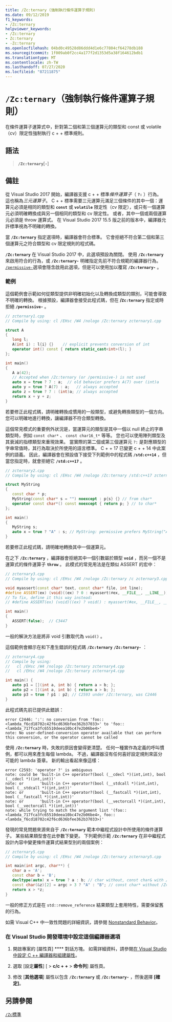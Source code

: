 ```yaml
---
title: /Zc:ternary (強制執行條件運算子規則)
ms.date: 09/12/2019
f1_keywords:
- /Zc:ternary
helpviewer_keywords:
- /Zc:ternary
- Zc:ternary
- -Zc:ternary
ms.openlocfilehash: 04bd0c49528d86ddd4d1e6c77804cf64278db188
ms.sourcegitcommit: 1f009ab0f2cc4a177f2d1353d5a38f164612bdb1
ms.translationtype: MT
ms.contentlocale: zh-TW
ms.lasthandoff: 07/27/2020
ms.locfileid: "87211875"
---
```

# <a name="zcternary-enforce-conditional-operator-rules"></a>`/Zc:ternary`（強制執行條件運算子規則）

在條件運算子運算式中，針對第二個和第三個運算元的類型和 const 或 volatile （cv）限定性強制執行 c + + 標準規則。

## <a name="syntax"></a>語法

> **`/Zc:ternary`**[**`-`**]

## <a name="remarks"></a>備註

從 Visual Studio 2017 開始，編譯器支援 c + + 標準*條件運算子*（ **`?:`** ）行為。 這也稱為*三元運算子*。 C + + 標準需要三元運算元滿足三個條件的其中一個：運算元必須是相同的類型和 **`const`** 或 **`volatile`** 限定性（cv 限定），或只有一個運算元必須明確轉換成與另一個相同的類型和 cv 限定性。 或者，其中一個或兩個運算元必須是 throw 運算式。 在 Visual Studio 2017 15.5 版之前的版本中，編譯器允許標準視為不明確的轉換。

當 **`/Zc:ternary`** 指定選項時，編譯器會符合標準。 它會拒絕不符合第二個和第三個運算元之符合類型和 cv 限定規則的程式碼。

**`/Zc:ternary`** 在 Visual Studio 2017 中，此選項預設為關閉。 使用 **`/Zc:ternary`** 來啟用符合的行為，或 **`/Zc:ternary-`** 明確指定先前不符合規範的編譯器行為。 [`/permissive-`](permissive-standards-conformance.md)選項會隱含啟用此選項，但是可以使用加以覆寫 **`/Zc:ternary-`** 。

### <a name="examples"></a>範例

這個範例會示範如何從類型提供非明確初始化以及轉換成類型的類別，可能會導致不明確的轉換。 根據預設，編譯器會接受此程式碼，但在 **/`Zc:ternary`** 指定或時拒絕 **`/permissive-`** 。

```cpp
// zcternary1.cpp
// Compile by using: cl /EHsc /W4 /nologo /Zc:ternary zcternary1.cpp

struct A
{
   long l;
   A(int i) : l{i} {}    // explicit prevents conversion of int
   operator int() const { return static_cast<int>(l); }
};

int main()
{
   A a(42);
   // Accepted when /Zc:ternary (or /permissive-) is not used
   auto x = true ? 7 : a;  // old behavior prefers A(7) over (int)a
   auto y = true ? A(7) : a;   // always accepted
   auto z = true ? 7 : (int)a; // always accepted
   return x + y + z;
}
```

若要修正此程式碼，請明確轉換成慣用的一般類型，或避免轉換類型的一個方向。 您可以明確地進行轉換，讓編譯器不符合類型轉換。

這個常見模式的重要例外狀況是，當運算元的類型是其中一個以 null 終止的字串類型時，例如 `const char*` 、 `const char16_t*` 等等。 您也可以使用陣列類型及其衰減的指標類型來重現效果。 當實際的第二個或第三個運算元 `?:` 是對應類型的字串常值時，其行為取決於所使用的語言標準。 C + + 17 已變更 c + + 14 中此案例的語義。 因此，編譯器會在預設值下接受下列範例中的程式碼 **`/std:c++14`** ，但當您指定時，就會拒絕它 **`/std:c++17`** 。

```cpp
// zcternary2.cpp
// Compile by using: cl /EHsc /W4 /nologo /Zc:ternary /std:c++17 zcternary2.cpp

struct MyString
{
   const char * p;
   MyString(const char* s = "") noexcept : p{s} {} // from char*
   operator const char*() const noexcept { return p; } // to char*
};

int main()
{
   MyString s;
   auto x = true ? "A" : s; // MyString: permissive prefers MyString("A") over (const char*)s
}
```

若要修正此程式碼，請明確地轉換其中一個運算元。

在之下 **`/Zc:ternary`** ，編譯器會拒絕其中一個引數屬於類型 **`void`** ，而另一個不是運算式的條件運算子 **`throw`** 。 此模式的常見用法是在類似 ASSERT 的宏中：

```cpp
// zcternary3.cpp
// Compile by using: cl /EHsc /W4 /nologo /Zc:ternary /c zcternary3.cpp

void myassert(const char* text, const char* file, int line);
#define ASSERT(ex) (void)((ex) ? 0 : myassert(#ex, __FILE__, __LINE__))
// To fix, define it this way instead:
// #define ASSERT(ex) (void)((ex) ? void() : myassert(#ex, __FILE__, __LINE__))

int main()
{
   ASSERT(false);  // C3447
}
```

一般的解決方法是將非 void 引數取代為 `void()` 。

這個範例會顯示在和下產生錯誤的程式碼 **`/Zc:ternary`** **`/Zc:ternary-`** ：

```cpp
// zcternary4.cpp
// Compile by using:
//   cl /EHsc /W4 /nologo /Zc:ternary zcternary4.cpp
//   cl /EHsc /W4 /nologo /Zc:ternary zcternary4.cpp

int main() {
   auto p1 = [](int a, int b) { return a > b; };
   auto p2 = [](int a, int b) { return a > b; };
   auto p3 = true ? p1 : p2; // C2593 under /Zc:ternary, was C2446
}
```

此程式碼先前已提供此錯誤：

```Output
error C2446: ':': no conversion from 'foo::<lambda_f6cd18702c42f6cd636bfee362b37033>' to 'foo::<lambda_717fca3fc65510deea10bc47e2b06be4>'
note: No user-defined-conversion operator available that can perform this conversion, or the operator cannot be called
```

使用 **`/Zc:ternary`** 時，失敗的原因會變得更清楚。 任何一種實作為定義的呼叫慣例，都可以用來產生每個 lambda。 不過，編譯器沒有任何喜好設定規則來區分可能的 lambda 簽章。 新的輸出看起來像這樣：

```Output
error C2593: 'operator ?' is ambiguous
note: could be 'built-in C++ operator?(bool (__cdecl *)(int,int), bool (__cdecl *)(int,int))'
note: or       'built-in C++ operator?(bool (__stdcall *)(int,int), bool (__stdcall *)(int,int))'
note: or       'built-in C++ operator?(bool (__fastcall *)(int,int), bool (__fastcall *)(int,int))'
note: or       'built-in C++ operator?(bool (__vectorcall *)(int,int), bool (__vectorcall *)(int,int))'
note: while trying to match the argument list '(foo::<lambda_717fca3fc65510deea10bc47e2b06be4>, foo::<lambda_f6cd18702c42f6cd636bfee362b37033>)'
```

發現的常見問題來源來自于 **`/Zc:ternary`** 範本中繼程式設計中所使用的條件運算子。 某些結果類型會在此參數下變更。 下列範例示範 **`/Zc:ternary`** 在非中繼程式設計內容中變更條件運算式結果型別的兩個案例：

```cpp
// zcternary5.cpp
// Compile by using: cl /EHsc /W4 /nologo /Zc:ternary zcternary5.cpp

int main(int argc, char**) {
   char a = 'A';
   const char b = 'B';
   decltype(auto) x = true ? a : b; // char without, const char& with /Zc:ternary
   const char(&z)[2] = argc > 3 ? "A" : "B"; // const char* without /Zc:ternary
   return x > *z;
}
```

一般的修正方式是在 `std::remove_reference` 結果類型上套用特性，需要保留舊的行為。

如需 Visual C++ 中一致性問題的詳細資訊，請參閱 [Nonstandard Behavior](../../cpp/nonstandard-behavior.md)。

### <a name="to-set-this-compiler-option-in-the-visual-studio-development-environment"></a>在 Visual Studio 開發環境中設定這個編譯器選項

1. 開啟專案的 [屬性頁] **** 對話方塊。 如需詳細資料，請參閱[在 Visual Studio 中設定 C ++ 編譯器和組建屬性](../working-with-project-properties.md)。

1. 選取 [設定**屬性**] [  >  **c/c + +**  >  **命令列**] 屬性頁。

1. 修改 [**其他選項**] 屬性以包含 **`/Zc:ternary`** 或 **`/Zc:ternary-`** ，然後選擇 **[確定]**。

## <a name="see-also"></a>另請參閱

[`/Zc`標準](zc-conformance.md)
